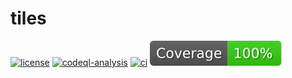 # tiles

[![license](https://img.shields.io/badge/License-Apache%202.0-blue.svg)](https://opensource.org/licenses/Apache-2.0)
[![codeql-analysis](https://github.com/varodv/tiles/actions/workflows/codeql-analysis.yml/badge.svg?branch=main)](https://github.com/varodv/tiles/actions/workflows/codeql-analysis.yml)
[![ci](https://github.com/varodv/tiles/actions/workflows/ci.yml/badge.svg?branch=main)](https://github.com/varodv/tiles/actions/workflows/ci.yml)
[![coverage](https://raw.githubusercontent.com/varodv/tiles/main/.github/badges/coverage.svg)](https://github.com/varodv/tiles/actions/workflows/coverage.yml)
